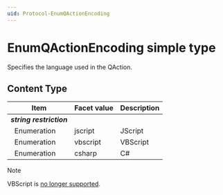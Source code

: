 ```yaml
---
uid: Protocol-EnumQActionEncoding
---
```


# EnumQActionEncoding simple type

Specifies the language used in the QAction.

## Content Type

|Item|Facet value|Description|
|--- |--- |--- |
|***string restriction***|||
|&nbsp;&nbsp;Enumeration|jscript|JScript|
|&nbsp;&nbsp;Enumeration|vbscript|VBScript|
|&nbsp;&nbsp;Enumeration|csharp|C#|

> [!NOTE]
> VBScript is [no longer supported](xref:Software_support_life_cycles#dataminer-functionality-evolution-and-retirement).
